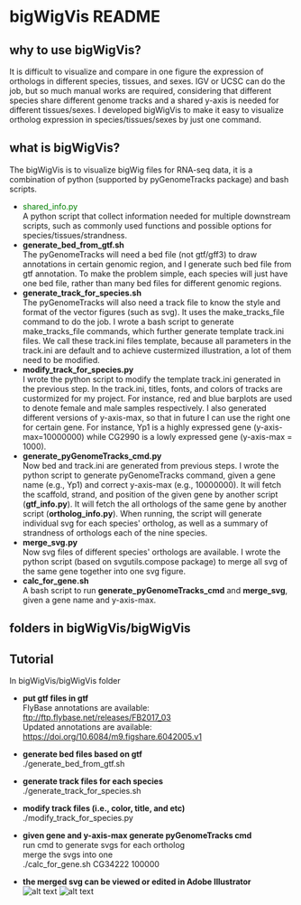 # bigWigVis README
## why to use bigWigVis?
It is difficult to visualize and compare in one figure the expression of orthologs in different species, tissues, and sexes. IGV or UCSC can do the job, but so much manual works are required, considering that different species share different genome tracks and a shared y-axis is needed for different tissues/sexes. I developed bigWigVis to make it easy to visualize ortholog expression in species/tissues/sexes by just one command.<br> 
## what is bigWigVis?
The bigWigVis is to visualize bigWig files for RNA-seq data, it is a combination of python (supported by pyGenomeTracks package) and bash scripts. 
* <font color="green">shared_info.py</font><br>
A python script that collect information needed for multiple downstream scripts, such as commonly used functions and possible options for species/tissues/strandness.   
* **generate_bed_from_gtf.sh**<br>
The pyGenomeTracks will need a bed file (not gtf/gff3) to draw annotations in certain genomic region, and I generate such bed file from gtf annotation.  To make the problem simple, each species will just have one bed file, rather than many bed files for different genomic regions.
* **generate_track_for_species.sh**<br>
The pyGenomeTracks will also need a track file to know the style and format of the vector figures (such as svg). It uses the make_tracks_file command to do the job.  I wrote a bash script to generate make_tracks_file commands, which further generate template track.ini files.  We call these track.ini files template, because all parameters in the track.ini are default and to achieve custermized illustration, a lot of them need to be modified.
* **modify_track_for_species.py**<br>
I wrote the python script to modify the template track.ini generated in the previous step.  In the track.ini, titles, fonts, and colors of tracks are custormized for my project. For instance, red and blue barplots are used to denote female and male samples respectively. I also generated different versions of y-axis-max, so that in future I can use the right one for certain gene. For instance, Yp1 is a highly expressed gene (y-axis-max=10000000) while CG2990 is a lowly expressed gene (y-axis-max = 1000).
* **generate_pyGenomeTracks_cmd.py**<br>
Now bed and track.ini are generated from previous steps. I wrote the python script to generate pyGenomeTracks command, given a gene name (e.g., Yp1) and correct y-axis-max (e.g., 10000000). It will fetch the scaffold, strand, and position of the given gene by another script (**gtf_info.py**). It will fetch the all orthologs of the same gene by another script (**ortholog_info.py**). When running, the script will generate individual svg for each species' ortholog, as well as a summary of strandness of orthologs each of the nine species.
* **merge_svg.py**<br>
Now svg files of different species' orthologs are available. I wrote the python script (based on svgutils.compose package) to merge all svg of the same gene together into one svg figure.
* **calc_for_gene.sh**<br>
A bash script to run **generate_pyGenomeTracks_cmd** and **merge_svg**, given a gene name and y-axis-max.

## folders in bigWigVis/bigWigVis

## Tutorial
In bigWigVis/bigWigVis folder
* **put gtf files in gtf**<br>
FlyBase annotations are available:<br>
ftp://ftp.flybase.net/releases/FB2017_03<br>
Updated annotations are available:<br>
https://doi.org/10.6084/m9.figshare.6042005.v1<br>

* **generate bed files based on gtf**<br>
./generate_bed_from_gtf.sh<br>

* **generate track files for each species**<br>
./generate_track_for_species.sh<br>

* **modify track files (i.e., color, title, and etc)**<br>
./modify_track_for_species.py<br>

* **given gene and y-axis-max generate pyGenomeTracks cmd**<br>
run cmd to generate svgs for each ortholog<br>
merge the svgs into one<br>
./calc_for_gene.sh CG34222 100000<br>

* **the merged svg can be viewed or edited in Adobe Illustrator**<br>
![alt text](https://s3.us-east-2.amazonaws.com/haiwangyang.com/image/Yp1.png)
![alt text](https://s3.us-east-2.amazonaws.com/haiwangyang.com/image/sunn.png)
